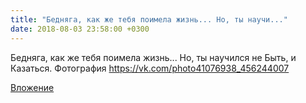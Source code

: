 ```yaml
---
title: "Бедняга, как же тебя поимела жизнь... Но, ты научи..."
date: 2018-08-03 23:58:00 +0300
---
```


Бедняга, как же тебя поимела жизнь... Но, ты научился не Быть, и Казаться.
Фотография
https://vk.com/photo41076938_456244007

[Вложение](https://vk.com/photo41076938_456244007)
